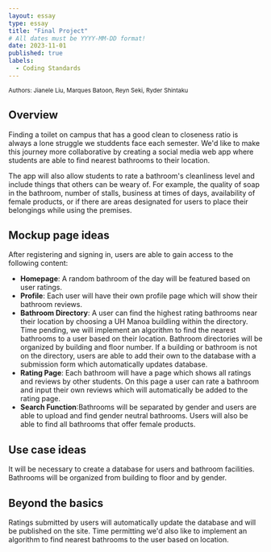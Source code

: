 ```yaml
---
layout: essay
type: essay
title: "Final Project"
# All dates must be YYYY-MM-DD format!
date: 2023-11-01
published: true
labels:
  - Coding Standards
---
```

<!-- <img width="200px" class="rounded float-start pe-4" src="../img/codingStandardsWhatever.png"> -->

<small>
Authors:
Jianele Liu, Marques Batoon, Reyn Seki, Ryder Shintaku
</small>


## Overview 

Finding a toilet on campus that has a good clean to closeness ratio is always a lone struggle we studdents face each semester. We'd like to make this journey more collaborative by creating a social media web app where students are able to find nearest bathrooms to their location. 

The app will also allow students to rate a bathroom's cleanliness level and include things that others can be weary of. For example, the quality of soap in the bathroom, number of stalls, business at times of days, availability of female products, or if there are areas designated for users to place their belongings while using the premises.


## Mockup page ideas

After registering and signing in, users are able to gain access to the following content:
- **Homepage**: A random bathroom of the day will be featured based on user ratings.
- **Profile**: Each user will have their own profile page which will show their bathroom reviews.
- **Bathroom Directory**: A user can find the highest rating bathrooms near their location by choosing a UH Manoa buildling within the directory. Time pending, we will implement an algorithm to find the nearest bathrooms to a user based on their location. Bathroom directories will be organized by building and floor number. If a building or bathroom is not on the directory, users are able to add their own to the database with a submission form which automatically updates database.
- **Rating Page**: Each bathroom will have a page which shows all ratings and reviews by other students. On this page a user can rate a bathroom and input their own reviews which will automatically be added to the rating page.
- **Search Function**:Bathrooms will be separated by gender and users are able to upload and find gender neutral bathrooms. Users will also be able to find all bathrooms that offer female products.

## Use case ideas
It will be necessary to create a database for users and bathroom facilities. Bathrooms will be organized from building to floor and by gender. 

## Beyond the basics
Ratings submitted by users will automatically update the database and will be published on the site. Time permitting we'd also like to implement an algorithm to find nearest bathrooms to the user based on location. 
